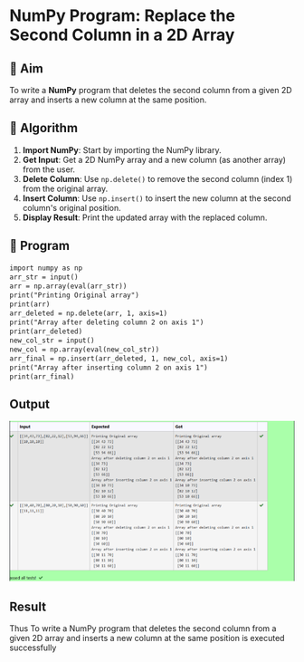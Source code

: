# NumPy Program: Replace the Second Column in a 2D Array

## 🎯 Aim
To write a **NumPy** program that deletes the second column from a given 2D array and inserts a new column at the same position.

## 🧠 Algorithm
1. **Import NumPy**: Start by importing the NumPy library.
2. **Get Input**: Get a 2D NumPy array and a new column (as another array) from the user.
3. **Delete Column**: Use `np.delete()` to remove the second column (index 1) from the original array.
4. **Insert Column**: Use `np.insert()` to insert the new column at the second column's original position.
5. **Display Result**: Print the updated array with the replaced column.

## 🧾 Program
```
import numpy as np
arr_str = input()
arr = np.array(eval(arr_str))
print("Printing Original array")
print(arr)
arr_deleted = np.delete(arr, 1, axis=1)
print("Array after deleting column 2 on axis 1")
print(arr_deleted)
new_col_str = input()
new_col = np.array(eval(new_col_str))
arr_final = np.insert(arr_deleted, 1, new_col, axis=1)
print("Array after inserting column 2 on axis 1")
print(arr_final)
```
## Output
![alt text](md53.png)
## Result
Thus To write a NumPy program that deletes the second column from a given 2D array and inserts a new column at the same position is executed successfully
